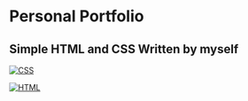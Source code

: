 # Personal Portfolio

## Simple HTML and CSS Written by myself


[![CSS](	https://img.shields.io/badge/CSS-239120?&style=for-the-badge&logo=css3&logoColor=white)]()


[![HTML](https://img.shields.io/badge/HTML-239120?style=for-the-badge&logo=html5&logoColor=white	)]()

